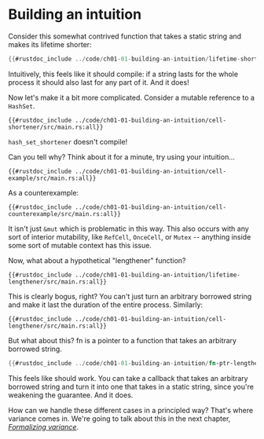 # Building an intuition

Consider this somewhat contrived function that takes a static string and makes
its lifetime shorter:
```rust
{{#rustdoc_include ../code/ch01-01-building-an-intuition/lifetime-shortener/src/main.rs:all}}
```

<!-- Note: all the code sample names begin with "cell" rather than "hash-set" as you might expect. This is because hash sets should  -->

Intuitively, this feels like it should compile: if a string lasts for the whole
process it should also last for any part of it. And it does!

Now let's make it a bit more complicated. Consider a mutable reference to a `HashSet`.

```rust,does_not_compile
{{#rustdoc_include ../code/ch01-01-building-an-intuition/cell-shortener/src/main.rs:all}}
```

`hash_set_shortener` doesn't compile!

Can you tell why? Think about it for a minute, try using your intuition...

```rust,does_not_compile
{{#rustdoc_include ../code/ch01-01-building-an-intuition/cell-example/src/main.rs:all}}
```

As a counterexample:

```rust,does_not_compile
{{#rustdoc_include ../code/ch01-01-building-an-intuition/cell-counterexample/src/main.rs:all}}
```

It isn't just `&mut` which is problematic in this way. This also occurs with any sort of interior
mutability, like `RefCell`, `OnceCell`, or `Mutex` -- anything inside some sort of mutable context
has this issue.

Now, what about a hypothetical "lengthener" function?
```rust,does_not_compile
{{#rustdoc_include ../code/ch01-01-building-an-intuition/lifetime-lengthener/src/main.rs:all}}
```

This is clearly bogus, right? You can't just turn an arbitrary borrowed string
and make it last the duration of the entire process. Similarly:
```rust,does_not_compile
{{#rustdoc_include ../code/ch01-01-building-an-intuition/cell-lengthener/src/main.rs:all}}
```

But what about this? fn is a pointer to a function that takes an arbitrary
borrowed string.
```rust
{{#rustdoc_include ../code/ch01-01-building-an-intuition/fn-ptr-lengthener/src/main.rs:all}}
```

This feels like should work. You can take a callback that takes an arbitrary borrowed string and
turn it into one that takes in a static string, since you're weakening the guarantee. And it does.

How can we handle these different cases in a principled way? That's where variance comes in. We're
going to talk about this in the next chapter, *[Formalizing variance](ch01-02-formalizing-variance.md)*.
